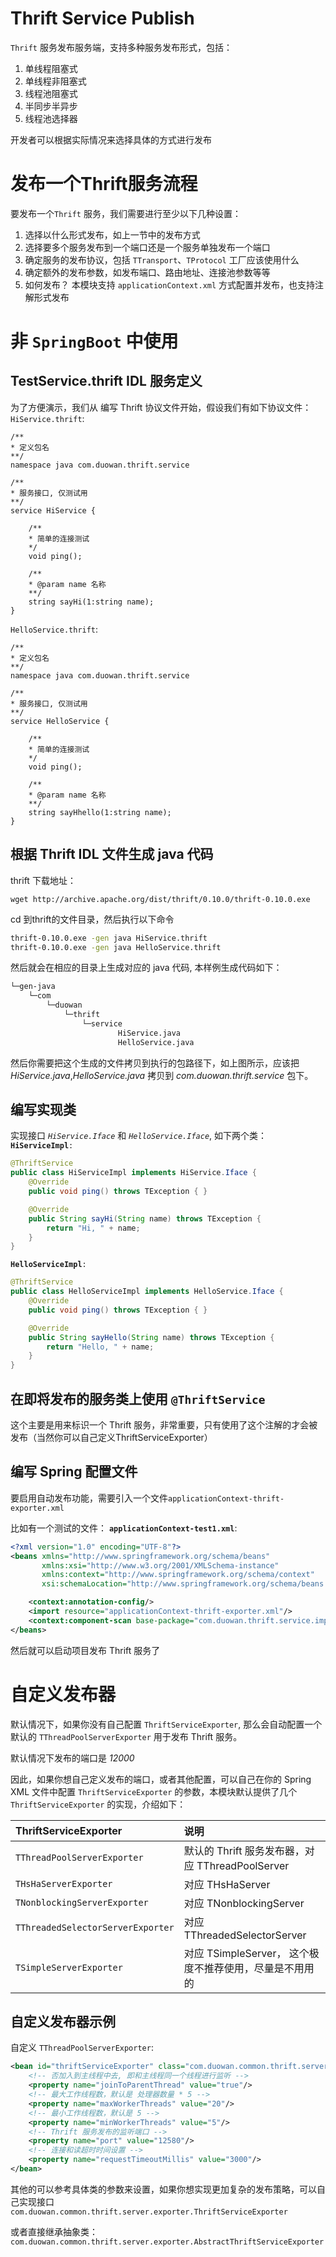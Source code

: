 # Thrift Service Publish
<code>Thrift</code> 服务发布服务端，支持多种服务发布形式，包括：  

1. 单线程阻塞式
2. 单线程非阻塞式
3. 线程池阻塞式
4. 半同步半异步
5. 线程池选择器

开发者可以根据实际情况来选择具体的方式进行发布

# 发布一个Thrift服务流程
要发布一个<code>Thrift</code> 服务，我们需要进行至少以下几种设置：  

1. 选择以什么形式发布，如上一节中的发布方式
2. 选择要多个服务发布到一个端口还是一个服务单独发布一个端口
3. 确定服务的发布协议，包括 <code>TTransport</code>、<code>TProtocol</code> 工厂应该使用什么
4. 确定额外的发布参数，如发布端口、路由地址、连接池参数等等
5. 如何发布？ 本模块支持 <code>applicationContext.xml</code> 方式配置并发布，也支持注解形式发布

# 非 <code>SpringBoot</code> 中使用
## TestService.thrift IDL 服务定义
为了方便演示，我们从 编写 Thrift 协议文件开始，假设我们有如下协议文件：  
<code>HiService.thrift</code>:
```thrift
/**
* 定义包名
**/
namespace java com.duowan.thrift.service

/**
* 服务接口, 仅测试用
**/
service HiService {

    /**
	* 简单的连接测试
	*/
	void ping();

	/**
	* @param name 名称
	**/
	string sayHi(1:string name);
}
```

<code>HelloService.thrift</code>:
```thrift
/**
* 定义包名
**/
namespace java com.duowan.thrift.service

/**
* 服务接口, 仅测试用
**/
service HelloService {

    /**
	* 简单的连接测试
	*/
	void ping();

	/**
	* @param name 名称
	**/
	string sayHhello(1:string name);
}
```

## 根据 Thrift IDL 文件生成 java 代码
thrift 下载地址：
```shell
wget http://archive.apache.org/dist/thrift/0.10.0/thrift-0.10.0.exe
```

cd 到thrift的文件目录，然后执行以下命令
```cmd
thrift-0.10.0.exe -gen java HiService.thrift
thrift-0.10.0.exe -gen java HelloService.thrift
```

然后就会在相应的目录上生成对应的 java 代码, 本样例生成代码如下：
```cmd
└─gen-java
    └─com
        └─duowan
            └─thrift
                └─service
                        HiService.java
                        HelloService.java
```
然后你需要把这个生成的文件拷贝到执行的包路径下，如上图所示，应该把 *HiService.java*,*HelloService.java* 拷贝到 *com.duowan.thrift.service* 包下。

## 编写实现类
实现接口 <code>*HiService.Iface*</code> 和 <code>*HelloService.Iface*</code>, 如下两个类：  
<code>**HiServiceImpl**:</code>
```java
@ThriftService
public class HiServiceImpl implements HiService.Iface {
    @Override
    public void ping() throws TException { }

    @Override
    public String sayHi(String name) throws TException {
        return "Hi, " + name;
    }
}
```
<code>**HelloServiceImpl**:</code>
```java
@ThriftService
public class HelloServiceImpl implements HelloService.Iface {
    @Override
    public void ping() throws TException { }

    @Override
    public String sayHello(String name) throws TException {
        return "Hello, " + name;
    }
}
```

## 在即将发布的服务类上使用 <code>@ThriftService</code>
这个主要是用来标识一个 Thrift 服务，非常重要，只有使用了这个注解的才会被发布（当然你可以自己定义ThriftServiceExporter）

## 编写 Spring 配置文件
要启用自动发布功能，需要引入一个文件<code>applicationContext-thrift-exporter.xml</code>

比如有一个测试的文件：
<code>**applicationContext-test1.xml**</code>:
```xml
<?xml version="1.0" encoding="UTF-8"?>
<beans xmlns="http://www.springframework.org/schema/beans"
       xmlns:xsi="http://www.w3.org/2001/XMLSchema-instance"
       xmlns:context="http://www.springframework.org/schema/context"
       xsi:schemaLocation="http://www.springframework.org/schema/beans http://www.springframework.org/schema/beans/spring-beans.xsd http://www.springframework.org/schema/context http://www.springframework.org/schema/context/spring-context.xsd">

    <context:annotation-config/>
    <import resource="applicationContext-thrift-exporter.xml"/>
    <context:component-scan base-package="com.duowan.thrift.service.impl"/>
</beans>
```

然后就可以启动项目发布 Thrift 服务了


# 自定义发布器
默认情况下，如果你没有自己配置 <code>ThriftServiceExporter</code>, 那么会自动配置一个默认的  <code>TThreadPoolServerExporter</code> 用于发布 Thrift 服务。

默认情况下发布的端口是 *12000*

因此，如果你想自己定义发布的端口，或者其他配置，可以自己在你的 Spring XML 文件中配置 <code>ThriftServiceExporter</code> 的参数，本模块默认提供了几个 <code>ThriftServiceExporter</code> 的实现，介绍如下：

| **ThriftServiceExporter** | **说明** |
| :--- | :------ |
| <code>TThreadPoolServerExporter</code> | 默认的 Thrift 服务发布器，对应 TThreadPoolServer |
| <code>THsHaServerExporter</code> | 对应 THsHaServer |
| <code>TNonblockingServerExporter</code> | 对应 TNonblockingServer |
| <code>TThreadedSelectorServerExporter</code> | 对应 TThreadedSelectorServer |
| <code>TSimpleServerExporter</code> | 对应 TSimpleServer， 这个极度不推荐使用，尽量是不用用的 |

## 自定义发布器示例

自定义 <code>TThreadPoolServerExporter</code>:
```xml
<bean id="thriftServiceExporter" class="com.duowan.common.thrift.server.exporter.TThreadPoolServerExporter">
    <!-- 否加入到主线程中去, 即和主线程同一个线程进行监听 -->
    <property name="joinToParentThread" value="true"/>
    <!-- 最大工作线程数，默认是 处理器数量 * 5 -->
    <property name="maxWorkerThreads" value="20"/>
    <!-- 最小工作线程数，默认是 5 -->
    <property name="minWorkerThreads" value="5"/>
    <!-- Thrift 服务发布的监听端口 -->
    <property name="port" value="12580"/>
    <!-- 连接和读超时时间设置 -->
    <property name="requestTimeoutMillis" value="3000"/>
</bean>
```

其他的可以参考具体类的参数来设置，如果你想实现更加复杂的发布策略，可以自己实现接口<code>com.duowan.common.thrift.server.exporter.ThriftServiceExporter</code>

或者直接继承抽象类： <code>com.duowan.common.thrift.server.exporter.AbstractThriftServiceExporter</code>








